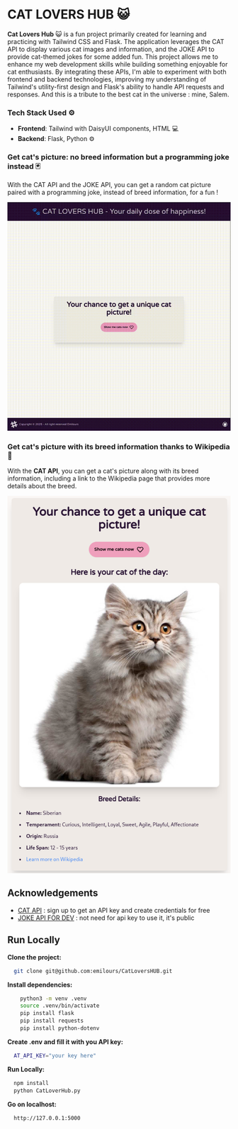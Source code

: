 
# CAT LOVERS HUB 😺

**Cat Lovers Hub** 😺 is a fun project primarily created for learning and practicing with Tailwind CSS and Flask. The application leverages the CAT API to display various cat images and information, and the JOKE API to provide cat-themed jokes for some added fun. This project allows me to enhance my web development skills while building something enjoyable for cat enthusiasts. By integrating these APIs, I'm able to experiment with both frontend and backend technologies, improving my understanding of Tailwind's utility-first design and Flask's ability to handle API requests and responses.
And this is a tribute to the best cat in the universe : mine, Salem.

### **Tech Stack Used** ⚙️

- **Frontend**: Tailwind with DaisyUI components, HTML 💻  
- **Backend**: Flask, Python ⚙️

###  **Get cat's picture: no breed information but a programming joke instead** 🃏
With the CAT API and the JOKE API, you can get a random cat picture paired with a programming joke, instead of breed information, for a fun !

![Welcome](assets/withJokes.gif)

###  **Get cat's picture with its breed information thanks to Wikipedia** 🧾
With the **CAT API**, you can get a cat's picture along with its breed information, including a link to the Wikipedia page that provides more details about the breed.

![Welcome](assets/withBreedInfo.png)
## Acknowledgements

 - [CAT API](https://thecatapi.com/) : sign up to get an API key and create credentials for free
 - [JOKE API FOR DEV](https://v2.jokeapi.dev/) : not need for api key to use it, it's public




## Run Locally

**Clone the project:**

```bash
  git clone git@github.com:emilours/CatLoversHUB.git
```

**Install dependencies:**

```bash
    python3 -m venv .venv
    source .venv/bin/activate
    pip install flask
    pip install requests
    pip install python-dotenv
```

**Create .env and fill it with you API key:**

```bash
  AT_API_KEY="your key here"
```

**Run Locally:**

```bash
  npm install
  python CatLoverHub.py
```

**Go on localhost:**

```bash
  http://127.0.0.1:5000
```


